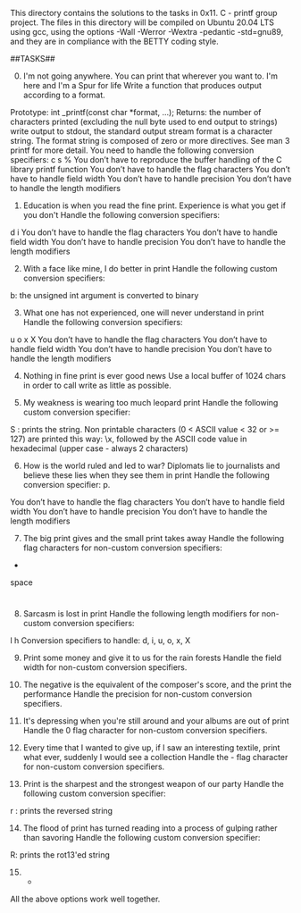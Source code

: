 This directory contains the solutions to the tasks in 0x11. C - printf group project.
The files in this directory will be compiled on Ubuntu 20.04 LTS using gcc, using the options -Wall -Werror -Wextra -pedantic -std=gnu89, and they are in compliance with the BETTY coding style.

##TASKS##

0. I'm not going anywhere. You can print that wherever you want to. I'm here and I'm a Spur for life
Write a function that produces output according to a format.

Prototype: int _printf(const char *format, ...);
Returns: the number of characters printed (excluding the null byte used to end output to strings)
write output to stdout, the standard output stream
format is a character string. The format string is composed of zero or more directives. See man 3 printf for more detail. You need to handle the following conversion specifiers:
c
s
%
You don’t have to reproduce the buffer handling of the C library printf function
You don’t have to handle the flag characters
You don’t have to handle field width
You don’t have to handle precision
You don’t have to handle the length modifiers

1. Education is when you read the fine print. Experience is what you get if you don't
Handle the following conversion specifiers:

d
i
You don’t have to handle the flag characters
You don’t have to handle field width
You don’t have to handle precision
You don’t have to handle the length modifiers

2. With a face like mine, I do better in print
Handle the following custom conversion specifiers:

b: the unsigned int argument is converted to binary

3. What one has not experienced, one will never understand in print
Handle the following conversion specifiers:

u
o
x
X
You don’t have to handle the flag characters
You don’t have to handle field width
You don’t have to handle precision
You don’t have to handle the length modifiers

4. Nothing in fine print is ever good news
Use a local buffer of 1024 chars in order to call write as little as possible.

5. My weakness is wearing too much leopard print
Handle the following custom conversion specifier:

S : prints the string.
Non printable characters (0 < ASCII value < 32 or >= 127) are printed this way: \x, followed by the ASCII code value in hexadecimal (upper case - always 2 characters)

6. How is the world ruled and led to war? Diplomats lie to journalists and believe these lies when they see them in print
Handle the following conversion specifier: p.

You don’t have to handle the flag characters
You don’t have to handle field width
You don’t have to handle precision
You don’t have to handle the length modifiers

7. The big print gives and the small print takes away
Handle the following flag characters for non-custom conversion specifiers:

+
space
#

8. Sarcasm is lost in print
Handle the following length modifiers for non-custom conversion specifiers:

l
h
Conversion specifiers to handle: d, i, u, o, x, X

9. Print some money and give it to us for the rain forests
Handle the field width for non-custom conversion specifiers.

10. The negative is the equivalent of the composer's score, and the print the performance
Handle the precision for non-custom conversion specifiers.

11. It's depressing when you're still around and your albums are out of print
Handle the 0 flag character for non-custom conversion specifiers.

12. Every time that I wanted to give up, if I saw an interesting textile, print what ever, suddenly I would see a collection
Handle the - flag character for non-custom conversion specifiers.

13. Print is the sharpest and the strongest weapon of our party
Handle the following custom conversion specifier:

r : prints the reversed string

14. The flood of print has turned reading into a process of gulping rather than savoring
Handle the following custom conversion specifier:

R: prints the rot13'ed string

15. *
All the above options work well together.
